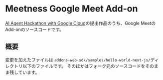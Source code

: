 # Meetness Google Meet Add-on
[AI Agent Hackathon with Google Cloud](https://zenn.dev/hackathons/2024-google-cloud-japan-ai-hackathon)の提出作品のうち、Google MeetのAdd-onのソースコードです。

## 概要
変更を加えたファイルは `addons-web-sdk/samples/hello-world-next-js/`ディレクトリ以下のファイルです。
そのほかはフォーク元のソースコードをそのまま残しています。